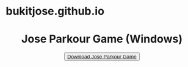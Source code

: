 # bukitjose.github.io

<head>
<title>Jose web</title>
  
  <link rel="preconnect" href="https://fonts.googleapis.com">
<link rel="preconnect" href="https://fonts.gstatic.com" crossorigin>
<link href="https://fonts.googleapis.com/css2?family=Inconsolata&display=swap" rel="stylesheet">
  <style>
    font-family: 'Inconsolata', monospace;
  </style>
</head>
<body>
<style>
  body {
   background-image: url("ico.jpg");
   background-repeat: no-repeat;
   background-size:cover
}
</style>
<center><h1>Jose Parkour Game (Windows)</h1></center>
<center><button>
<a href="https://drive.google.com/file/d/1pMkvUwW41zGJW9BM9jwSFhsdCIxLJ25c/view?usp=sharing">Download Jose Parkour Game</a>
</button></center>
</body>


